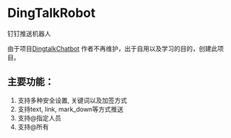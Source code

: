 # DingTalkRobot
钉钉推送机器人

由于项目[DingtalkChatbot](https://github.com/zhuifengshen/DingtalkChatbot) 作者不再维护，出于自用以及学习的目的，创建此项目。


## 主要功能：
1. 支持多种安全设置, 关键词以及加签方式
2. 支持text, link, mark_down等方式推送
3. 支持@指定人员
4. 支持@所有